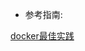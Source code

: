 





* 参考指南:

[docker最佳实践](https://blog.docker.com/2019/07/intro-guide-to-dockerfile-best-practices/)
